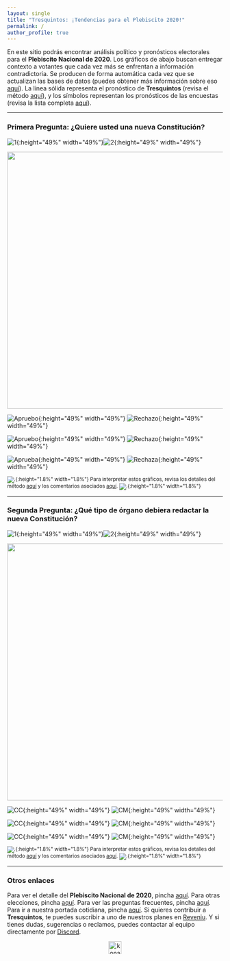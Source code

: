 ```yaml
---
layout: single
title: "Tresquintos: ¡Tendencias para el Plebiscito 2020!"
permalink: /
author_profile: true
---
```



En este sitio podrás encontrar análisis político y pronósticos electorales para el **Plebiscito Nacional de 2020**. Los gráficos de abajo buscan entregar contexto a votantes que cada vez más se enfrentan a información contradictoria. Se producen de forma automática cada vez que se actualizan las bases de datos (puedes obtener más información sobre eso [aquí](https://tresquintos.cl/faq/)). La línea sólida representa el pronóstico de **Tresquintos** (revisa el método [aquí](https://tresquintos.cl/tsm/)), y los símbolos representan los pronósticos de las encuestas (revisa la lista completa [aquí](https://tresquintos.cl/encuestas/)).

---
### Primera Pregunta: ¿Quiere usted una nueva Constitución?

![1](/images/tsm/card_2020-1_Apruebo.png){:height="49%" width="49%"}![2](/images/tsm/card_2020-1_Rechazo.png){:height="49%" width="49%"}

<div align="center">
<img width="600" src="https://tresquintos.cl/images/tsm/comp_2020-1_top2.png" >
</div>

![Apruebo](/gifs/tsm/2020-1_experimental_1_forwards.gif){:height="49%" width="49%"} ![Rechazo](/gifs/tsm/2020-1_experimental_2_forwards.gif){:height="49%" width="49%"}

![Apruebo](/gifs/tsm/2020-1_tsgif_1_clip.gif){:height="49%" width="49%"} ![Rechazo](/gifs/tsm/2020-1_tsgif_2_clip.gif){:height="49%" width="49%"}

![Aprueba](/images/tsm/kd_2020-1_Apruebo.png){:height="49%" width="49%"} ![Rechaza](/images/tsm/kd_2020-1_Rechazo.png){:height="49%" width="49%"}

<sub>![.](/images/danger.png){:height="1.8%" width="1.8%"} Para interpretar estos gráficos, revisa los detalles del método [aquí](https://tresquintos.cl/tsm/) y los comentarios asociados [aquí](https://tresquintos.cl/posts/2020/03/caveat/). ![.](/images/danger.png){:height="1.8%" width="1.8%"} </sub>

---
### Segunda Pregunta: ¿Qué tipo de órgano debiera redactar la nueva Constitución?

![1](/images/tsm/card_2020-2_Convención%20Constituyente.png){:height="49%" width="49%"}![2](/images/tsm/card_2020-2_Convención%20Mixta.png){:height="49%" width="49%"}

<div align="center">
<img width="600" src="https://tresquintos.cl/images/tsm/comp_2020-2_top2.png" >
</div>

![CC](/gifs/tsm/2020-2_experimental_1_forwards.gif){:height="49%" width="49%"} ![CM](/gifs/tsm/2020-2_experimental_2_forwards.gif){:height="49%" width="49%"}

![CC](/gifs/tsm/2020-2_tsgif_1_clip.gif){:height="49%" width="49%"} ![CM](/gifs/tsm/2020-2_tsgif_2_clip.gif){:height="49%" width="49%"}

![CC](/images/tsm/kd_2020-2_Convención%20Constituyente.png){:height="49%" width="49%"} ![CM](/images/tsm/kd_2020-2_Convención%20Mixta.png){:height="49%" width="49%"}

<sub>![.](/images/danger.png){:height="1.8%" width="1.8%"} Para interpretar estos gráficos, revisa los detalles del método [aquí](https://tresquintos.cl/tsm/) y los comentarios asociados [aquí](https://tresquintos.cl/posts/2020/03/caveat/). ![.](/images/danger.png){:height="1.8%" width="1.8%"} </sub>

---
### Otros enlaces

Para ver el detalle del **Plebiscito Nacional de 2020**, pincha [aquí](https://tresquintos.cl/plebiscito2020). Para otras elecciones, pincha [aquí](https://tresquintos.cl/elecciones). Para ver las preguntas frecuentes, pincha [aquí](https://tresquintos.cl/faq/). Para ir a nuestra portada cotidiana, pincha [aquí](https://tresquintos.cl/portada). Si quieres contribuir a **Tresquintos**, te puedes suscribir a uno de nuestros planes en [Reveniu](https://tresquintos.cl/donaciones). Y si tienes dudas, sugerencias o reclamos, puedes contactar al equipo directamente por [Discord](https://discord.gg/qPDkg67).


<!-- Mailchimp -->
<script type="text/javascript" src="//downloads.mailchimp.com/js/signup-forms/popup/unique-methods/embed.js" data-dojo-config="usePlainJson: true, isDebug: false"></script><script type="text/javascript">window.dojoRequire(["mojo/signup-forms/Loader"], function(L) { L.start({"baseUrl":"mc.us15.list-manage.com","uuid":"3a6f5773bbbc78ea5a0003f67","lid":"8c164eff0f","uniqueMethods":true}) })</script>


<!-- NES -->
<style>
.aligncenter {
    text-align: center;
}
</style>
<p class="aligncenter">
    <img src="/images/nes.png" width="30" height="30" alt="konami" />
</p>
<script src="/js/topsecret.js"></script>

<script src="/js/cyberdelia.js"></script>

<script type="text/javascript"> var msTag = {"site":"tnw","page":"home","cyberdelia_page_type":"home","data":{"sponsorName":false,"isSponsoredCategory":false}}</script>

<script src="https://cdn0.tnwcdn.com/wp-content/themes/cyberdelia/assets/js/app.min.js?v=1585558461" type="text/javascript" async=""></script>



<!-- Favicon -->
<link rel="apple-touch-icon" sizes="180x180" href="/apple-touch-icon.png">
<link rel="icon" type="image/png" sizes="32x32" href="/favicon-32x32.png">
<link rel="icon" type="image/png" sizes="16x16" href="/favicon-16x16.png">
<link rel="manifest" href="/site.webmanifest">
<link rel="mask-icon" href="/safari-pinned-tab.svg" color="#5bbad5">
<meta name="msapplication-TileColor" content="#b91d47">
<meta name="theme-color" content="#ffffff">


<!-- Finisce sempre così, con la morte.
Prima però c’è stata la vita,
nascosta sotto i bla, bla, bla, bla, bla.
È tutto sedimentato sotto il chiacchiericcio e il rumore:
il silenzio e il sentimento,
l’emozione e la paura,
gli sparuti incostanti sprazzi di bellezza
e poi lo squallore disgraziato e l’uomo miserabile.
Tutto sepolto nella coperta
dell’imbarazzo dello stare al mondo:
bla, bla, bla, bla.
Altrove c’è l’Altrove,
io non mi occupo dell’Altrove.
Dunque che questo romanzo abbia inizio.
In fondo è solo un trucco, si è solo un trucco. kb. -->
